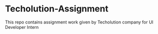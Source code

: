 # Techolution-Assignment
This repo contains assignment work given by Techolution company for UI Developer Intern
